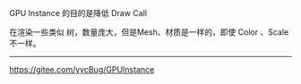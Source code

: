 GPU Instance 的目的是降低 Draw Call


在渲染一些类似 树，数量庞大，但是Mesh、材质是一样的，即使 Color 、Scale 不一样。










---

<https://gitee.com/yycBug/GPUInstance>

